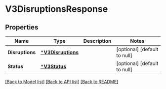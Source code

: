 # V3DisruptionsResponse

## Properties
Name | Type | Description | Notes
------------ | ------------- | ------------- | -------------
**Disruptions** | [***V3Disruptions**](V3.Disruptions.md) |  | [optional] [default to null]
**Status** | [***V3Status**](V3.Status.md) |  | [optional] [default to null]

[[Back to Model list]](../README.md#documentation-for-models) [[Back to API list]](../README.md#documentation-for-api-endpoints) [[Back to README]](../README.md)

